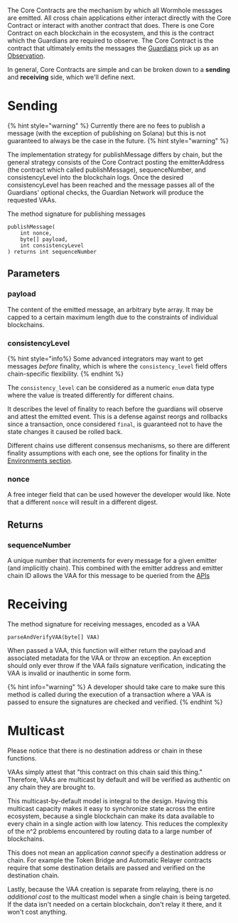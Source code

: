 The Core Contracts are the mechanism by which all Wormhole messages are emitted. All cross chain applications either interact directly with the Core Contract or interact with another contract that does. There is one Core Contract on each blockchain in the ecosystem, and this is the contract which the Guardians are required to observe. The Core Contract is the contract that ultimately emits the messages the [Guardians](./guardian.md) pick up as an [Observation](../glossary.md#observation).

In general, Core Contracts are simple and can be broken down to a **sending** and **receiving** side, which we'll define next.

# Sending

{% hint style="warning" %}
Currently there are no fees to publish a message (with the exception of publishing on Solana) but this is not guaranteed to always be the case in the future.
{% hint style="warning" %}

The implementation strategy for publishMessage differs by chain, but the general strategy consists of the Core Contract posting the emitterAddress (the contract which called publishMessage), sequenceNumber, and consistencyLevel into the blockchain logs. Once the desired consistencyLevel has been reached and the message passes all of the Guardians' optional checks, the Guardian Network will produce the requested VAAs.

The method signature for publishing messages 

```solidity
publishMessage(
    int nonce,
    byte[] payload,
    int consistencyLevel
) returns int sequenceNumber
```


## Parameters 

### payload 

The content of the emitted message, an arbitrary byte array. It may be capped to a certain maximum length due to the constraints of individual blockchains.

### consistencyLevel

{% hint style="info%} 
Some advanced integrators may want to get messages _before_ finality, which is where the `consistency_level` field offers chain-specific flexibility.
{% endhint %}

The `consistency_level` can be considered as a numeric `enum` data type where the value is treated differently for different chains.

It describes the level of finality to reach before the guardians will observe and attest the emitted event. This is a defense against reorgs and rollbacks since a transaction, once considered `final`, is guaranteed not to have the state changes it caused be rolled back.

Different chains use different consensus mechanisms, so there are different finality assumptions with each one, see the options for finality in the [Environments section](../environments/README.md).  

### nonce

A free integer field that can be used however the developer would like. Note that a different `nonce` will result in a different digest.

## Returns

### sequenceNumber

A unique number that increments for every message for a given emitter (and implicitly chain). This combined with the emitter address and emitter chain ID allows the VAA for this message to be queried from the [APIs](../api-docs/README.md)


# Receiving

The method signature for receiving messages, encoded as a VAA

```solidity
parseAndVerifyVAA(byte[] VAA)
```

When passed a VAA, this function will either return the payload and associated metadata for the VAA or throw an exception. An exception should only ever throw if the VAA fails signature verification, indicating the VAA is invalid or inauthentic in some form.

{% hint info="warning" %}
A developer should take care to make sure this method is called during the execution of a transaction where a VAA is passed to ensure the signatures are checked and verified.
{% endhint %}


# Multicast

Please notice that there is no destination address or chain in these functions.

VAAs simply attest that "this contract on this chain said this thing." Therefore, VAAs are multicast by default and will be verified as authentic on any chain they are brought to.

This multicast-by-default model is integral to the design. Having this multicast capacity makes it easy to synchronize state across the entire ecosystem, because a single blockchain can make its data available to every chain in a single action with low latency. This reduces the complexity of the n^2 problems encountered by routing data to a large number of blockchains.

This does not mean an application _cannot_ specify a destination address or chain. For example the Token Bridge and Automatic Relayer contracts require that some destination details are passed and verified on the destination chain. 

Lastly, because the VAA creation is separate from relaying, there is _no additional cost_ to the multicast model when a single chain is being targeted. If the data isn't needed on a certain blockchain, don't relay it there, and it won't cost anything.